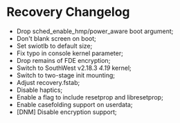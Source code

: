 # Recovery Changelog
*  Drop sched_enable_hmp/power_aware boot argument;
*  Don't blank screen on boot;
*  Set swiotlb to default size;
*  Fix typo in console kernel parameter;
*  Drop remains of FDE encryption;
*  Switch to SouthWest v2.18.3 *4.19* kernel;
*  Switch to two-stage init mounting;
*  Adjust recovery.fstab;
*  Disable haptics;
*  Enable a flag to include resetprop and libresetprop;
*  Enable casefolding support on userdata;
*  [DNM] Disable encryption support;
